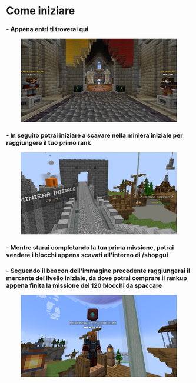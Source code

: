 # Come iniziare

### - Appena entri ti troverai qui

<figure><img src=".gitbook/assets/image.png" alt=""><figcaption></figcaption></figure>

### - In seguito potrai iniziare a scavare nella miniera iniziale per raggiungere il tuo primo rank

<figure><img src=".gitbook/assets/image (1).png" alt=""><figcaption></figcaption></figure>

### - Mentre starai completando la tua prima missione, potrai vendere i blocchi appena scavati all'interno di /shopgui



### - Seguendo il beacon dell'immagine precedente raggiungerai il mercante del livello iniziale, da dove potrai comprare il rankup appena finita la missione dei 120 blocchi da spaccare

<figure><img src=".gitbook/assets/image (6).png" alt=""><figcaption></figcaption></figure>

